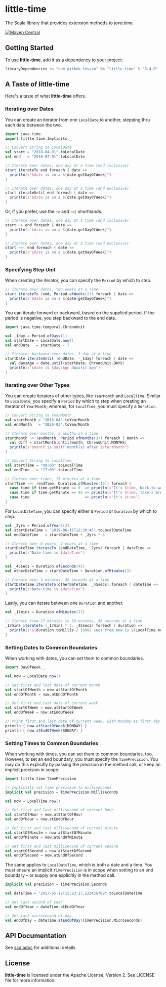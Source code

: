 # little-time

The Scala library that provides extension methods to _java.time_.

[![Maven Central](https://img.shields.io/maven-central/v/com.github.losizm/little-time_2.12.svg?label=Maven%20Central)](https://search.maven.org/search?q=g:%22com.github.losizm%22%20AND%20a:%22little-time_2.12%22)

## Getting Started

To use **little-time**, add it as a dependency to your project:

```scala
libraryDependencies += "com.github.losizm" %% "little-time" % "0.4.0"
```

## A Taste of little-time

Here's a taste of what **little-time** offers.

### Iterating over Dates

You can create an iterator from one `LocalDate` to another, stepping thru each
date between the two.

```scala
import java.time._
import little.time.Implicits._

// Convert String to LocalDate
val start = "2018-04-01".toLocalDate
val end   = "2018-07-01".toLocalDate

// Iterate over dates, one day at a time (end inclusive)
start iterateTo end foreach { date =>
  println(s"$date is on a ${date.getDayOfWeek}")
}

// Iterate over dates, one day at a time (end exclusive)
start iterateUntil end foreach { date =>
  println(s"$date is on a ${date.getDayOfWeek}")
}
```

Or, if you prefer, use the `~>` and `~>|` shorthands.

```scala
// Iterate over dates, one day at a time (end inclusive)
start ~> end foreach { date =>
  println(s"$date is on a ${date.getDayOfWeek}")
}

// Iterate over dates, one day at a time (end exclusive)
start ~>| end foreach { date =>
  println(s"$date is on a ${date.getDayOfWeek}")
}
```

### Specifying Step Unit

When creating the iterator, you can specify the `Period` by which to step.

```scala
// Iterate over dates, two weeks at a time
start iterateTo (end, Period.ofWeeks(2)) foreach { date =>
  println(s"$date is on a ${date.getDayOfWeek}")
}
```

You can iterate forward or backward, based on the supplied period. If the period
is negative, you step backward to the end date.

```scala
import java.time.temporal.ChronoUnit

val _1day = Period.ofDays(1)
val startDate = LocalDate.now()
val endDate   = startDate - 7

// Iterator backward over dates, 1 day at a time
startDate iterateUntil (endDate, -_1day) foreach { date =>
  val daysAgo = date.until(startDate, ChronoUnit.DAYS)
  println(s"$date is $daysAgo days(s) ago")
}
```

### Iterating over Other Types

You can create iterators of other types, like `YearMonth` and `LocalTime`.
Similar to `LocalDate`, you specify a `Period` by which to step when creating an
iterator of `YearMonth`; whereas, for `LocalTime`, you must specify a `Duration`.

```scala
// Convert String to YearMonth
val startMonth = "2018-04".toYearMonth
val endMonth   = "2020-03".toYearMonth

// Iterate over months, 3 months at a time
startMonth ~> (endMonth, Period.ofMonths(3)) foreach { month =>
  val diff = startMonth.until(month, ChronoUnit.MONTHS)
  println(s"$month is $diff month(s) after $startMonth")
}

// Convert String to LocalTime
val startTime = "09:00".toLocalTime
val endTime   = "17:00".toLocalTime

// Iterate over times, 15 minutes at a time
startTime ~>| (endTime, Duration.ofMinutes(15)) foreach {
  case time if time.getMinute == 0  => println(s"It's $time, back to work")
  case time if time.getMinute == 45 => println(s"It's $time, take a break")
  case time                         => println(s"It's $time")
}
```

For `LocalDateTime`, you can specify either a `Period` or `Duration` by which to step.

```scala
val _2yrs = Period.ofYears(2)
val startDateTime = "2019-06-15T12:30:45".toLocalDateTime
val endDateTime   = startDateTime + _2yrs * 3

// Iterate over 6 years, 2 years at a time
startDateTime iterateTo (endDateTime, _2yrs) foreach { dateTime =>
  println(s"Date-time is $dateTime")
}

val _45secs = Duration.ofSeconds(45)
val otherDateTime = startDateTime + Duration.ofMinutes(3)

// Iterate over 3 minutes, 45 seconds at a time
startDateTime.iterateTo(otherDateTime, _45secs).foreach { dateTime =>
  println(s"Date-time is $dateTime")
}
```

Lastly, you can iterate between one `Duration` and another.

```scala
val _17mins = Duration.ofMinutes(17)

// Iterate from 17 minutes to 34 minutes, 45 seconds at a time
_17mins iterateTo (_17mins * 2, _45secs) foreach { duration =>
  println(s"${duration.toMillis / 1000} secs from now is ${LocalTime.now() + duration}")
}
```

### Setting Dates to Common Boundaries

When working with dates, you can set them to common boundaries.

```scala
import DayOfWeek._

val now = LocalDate.now()

// Get first and last date of current month
val startOfMonth = now.atStartOfMonth
val endOfMonth = now.atEndOfMonth

// Get first and last date of current week
val startOfWeek = now.atStartOfWeek
val endOfWeek = now.atEndOfWeek

// Print first and last date of current week, with Monday as first day of week
println { now.atStartOfWeek(MONDAY) }
println { now.atEndOfWeek(SUNDAY) }
```

### Setting Times to Common Boundaries

When working with times, you can set them to common boundaries, too. However,
to set an end boundary, you must specify the `TimePrecision`. You may do this
explicitly by passing the precision in the method call, or keep an implicit
precision in scope.

```scala
import little.time.TimePrecision

// Implicitly set time precision to milliseconds
implicit val precision = TimePrecision.Milliseconds

val now = LocalTime.now()

// Get first and last millisecond of current hour
val startOfHour = now.atStartOfHour
val endOfHour = now.atEndOfHour

// Get first and last millisecond of current minute
val startOfMinute = now.atStartOfMinute
val endOfMinute = now.atEndOfMinute

// Get first and last millisecond of current second
val startOfSecond = now.atStartOfSecond
val endOfSecond = now.atEndOfSecond
```

The same applies to `LocalDateTime`, which is both a date and a time. You must
ensure an implicit `TimePrecision` is in scope when setting to an end boundary
&ndash; or supply one explicitly in the method call.

```scala
implicit val precision = TimePrecision.Seconds

val dateTime = "2017-05-12T15:23:17.123456789".toLocalDateTime

// Get last second of year
val endOfYear = dateTime.atEndOfYear

// Get last microsecond of day
val endOfDay = dateTime.atEndOfDay(TimePrecision.Microseconds)
```

## API Documentation

See [scaladoc](https://losizm.github.io/little-time/latest/api/little/time/index.html)
for additional details.

## License
**little-time** is licensed under the Apache License, Version 2. See LICENSE file
for more information.

